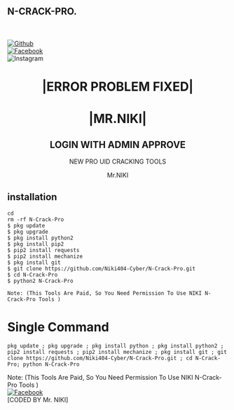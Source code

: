 ## N-CRACK-PRO.
<b></b> </br> <br>[![Github](https://img.shields.io/badge/Github-Niki404-Cyber-dimgray?style=flat-square&logo=github)](https://github.com/Niki404-Cyber)<br> [![Facebook](https://img.shields.io/badge/Facebook-Mr.NIKI-blue?style=flat-square&logo=facebook)](https://www.facebook.com/NIKI.CYBER404.OFFICIALS)<br> ![Instagram](https://img.shields.io/badge/Instagram-Mr.NIKI-hotpink?style=flat-square&logo=instagram)



<h1 align="center"> |ERROR PROBLEM FIXED| </h1>

<h1 align="center"> |MR.NIKI|</h1>

<h2 align="center"> LOGIN WITH ADMIN APPROVE </h2>

<p align="center">
     NEW PRO UID CRACKING TOOLS
</p>



<p align="center">
              Mr.NIKI


## <b>installation</b>

```
cd
rm -rf N-Crack-Pro
$ pkg update
$ pkg upgrade
$ pkg install python2
$ pkg install pip2
$ pip2 install requests
$ pip2 install mechanize
$ pkg install git
$ git clone https://github.com/Niki404-Cyber/N-Crack-Pro.git
$ cd N-Crack-Pro
$ python2 N-Crack-Pro

Note: (This Tools Are Paid, So You Need Permission To Use NIKI N-Crack-Pro Tools )
```

# Single Command 

```
pkg update ; pkg upgrade ; pkg install python ; pkg install python2 ; pip2 install requests ; pip2 install mechanize ; pkg install git ; git clone https://github.com/Niki404-Cyber/N-Crack-Pro.git ; cd N-Crack-Pro; python N-Crack-Pro
```
 
 Note: (This Tools Are Paid, So You Need Permission To Use NIKI N-Crack-Pro Tools )</br>
 [![Facebook](https://img.shields.io/badge/Facebook-Mr.NIKI-blue?style=flat-square&logo=facebook)](https://www.facebook.com/NIKI.CYBER404.OFFICERS)</br>
 [CODED BY Mr. NIKI]
